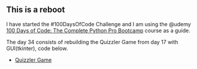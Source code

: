 ## This is a reboot

I have started the #100DaysOfCode Challenge and I am using the @udemy [100 Days of Code: The Complete Python Pro Bootcamp](https://www.udemy.com/course/100-days-of-code) course as a guide.

The day 34 consists of rebuilding the Quizzler Game from day 17 with GUI(tkinter), code below.

* [Quizzler Game](./main.py)
